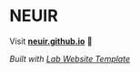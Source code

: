 
# NEUIR

Visit **[neuir.github.io](https://neuir.github.io)** 🚀

_Built with [Lab Website Template](https://greene-lab.gitbook.io/lab-website-template-docs)_

